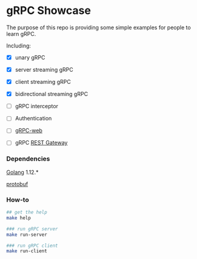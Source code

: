 # gRPC Showcase

The purpose of this repo is providing some simple examples for people to learn gRPC.

Including:

- [x] unary gRPC

- [x] server streaming gRPC

- [x] client streaming gRPC

- [x] bidirectional streaming gRPC

- [ ] gRPC interceptor

- [ ] Authentication

- [ ] [gRPC-web](https://github.com/grpc/grpc-web)

- [ ] gRPC [REST Gateway](https://github.com/grpc-ecosystem/grpc-gateway)



### Dependencies

[Golang](https://golang.org/) 1.12.*

[protobuf](https://github.com/protocolbuffers/protobuf) 

### How-to
```bash
## get the help
make help

### run gRPC server
make run-server

### run gRPC client
make run-client
```

